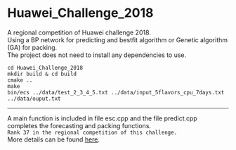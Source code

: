 # Huawei_Challenge_2018
A regional competition of Huawei challenge 2018.<br>
Using a BP network for predicting and bestfit algorithm or Genetic algorithm (GA) for packing.<br>
The project does not need to install any dependencies to use.<br>

    cd Huawei_Challenge_2018
    mkdir build & cd build
    cmake ..
    make 
    bin/ecs ../data/test_2_3_4_5.txt ../data/input_5flavors_cpu_7days.txt ../data/ouput.txt
---
A main function is included in file esc.cpp and the file predict.cpp completes the forecasting and packing functions.<br>
`Rank 37 in the regional competition of this challenge.`<br>
More details can be found [here](http://codecraft.devcloud.huaweicloud.com/home/detail).
